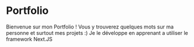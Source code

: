 # Portfolio 

Bienvenue sur mon Portfolio ! Vous y trouverez quelques mots sur ma personne et surtout mes projets :) 
Je le développe en apprenant a utiliser le framework Next.JS

